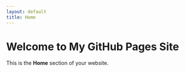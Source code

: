 ```yaml
---
layout: default
title: Home
---
```


# Welcome to My GitHub Pages Site

This is the **Home** section of your website.
